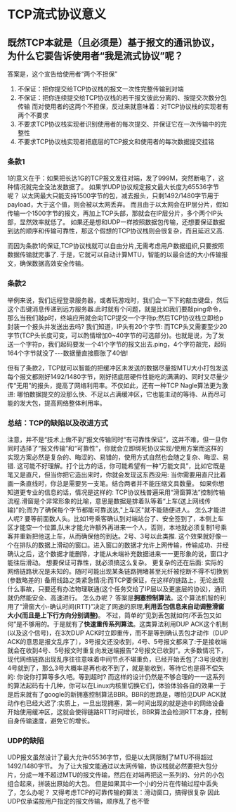 # TCP流式协议意义
## 既然TCP本就是（且必须是）基于报文的通讯协议，为什么它要告诉使用者“我是流式协议”呢？
答案是，这个宣告给使用者“两个不担保”
1. 不保证：把你提交给TCP协议栈的报文一次性完整传输到对端
2. 不保证：把你连续提交给TCP协议栈的若干报文彼此分离的、按提交次数分包传输
而对使用者的这两个不担保，反过来就意味着：对TCP协议栈的实现者有两个不要求
1. 不要求TCP协议栈实现者识别使用者的每次提交、并保证它在一次传输中的完整性
2. 不要求TCP协议栈实现者把底层的TCP报文和使用者的每次数据提交挂铭

### 条款1
1的意义在于：如果把长达1G的TCP报文发往对端，发了999M，突然断电了，这种情况就完全没法发数据了。
如果学UDP协议规定报文最大长度为65536字节呢？
以太网最大只能支持1500字节的包，减去报头，只剩1492/1480字节用于payload，大于这个值，则会被以太网丢弃。
而且由于以太网会在IP层分片，假如传输一个1500字节的报文，再加上TCP头部，那就会在IP层分片，多个两个IP头部，显然效率就低了。
如果还是想和UDP一样按照数据包传输，还想要保证数据到达的顺序和传输可靠性，那这个假想的TCP协议栈则会很复杂，而且延迟又高.

而因为条款1的保证,TCP协议栈就可以自由分片,无需考虑用户数据组织,只要按照数据传输就完事了.
于是，它就可以自动计算MTU，智能的以最合适的大小传输报文，确保数据高效安全传输。


### 条款2
举例来说，我们远程登录服务器，或者玩游戏时，我们会一下下的敲击键盘，然后这个击键消息传递到远方服务器.此时就有个问题，就是比如我们要敲ping命令，那么当我们敲p时，终端应用就会向TCP提交一个字符p;然后TCP协议栈立即给p封装一个报头并发送出去吗?
我们知道，IP头有20个字节: 而TCP头又需要至少20字节(TCP头长度可变，可以酌情增加0~40字节的可选部分)。也就是说，为了发送一个字符p，我们起码要发一个41个字节的报文出去.ping，4个字符敲完，起码164个字节就没了---数据量直接膨胀了40倍!

但有了条款2，TCP就可以智能的把缓冲区未发送的数据尽量按MTU大小打包发送每个报文都刚好1492/1480字节，刚好把底层硬件性能吃的满满的、同时又尽量少传“无用”的报头，提高了网络利用率。不仅如此，还有一种TCP Nagle算法更为激进: 哪怕数据提交的没那么快、不足以占满缓冲区，它也能主动的等待、从而尽可能的发大包，提高网络整体利用率。

### 总结：TCP的缺陷以及改进方式
注意，并不是“技术上做不到”报文传输同时“有可靠性保证”，这并不难，但一旦你同时选择了“报文传输”和“可靠性”，你就会立即绑死协议实现/使用方案而这样的实现方案必然是复杂的、晦涩的、易错的，使用方式自然也会随之复杂、晦涩、易错.
这可能不好理解。打个比方的话，你可能希望有一种“万能文具”，比如它既是笔又是直尺，但当你把它造出来时，你就会发现这东西没用: 当你需要用直尺比着画一条直线时，你总是需要另一支笔。结合两者并不能压缩文具数量。
如果你想知道更专业的信息的话，情况是这样的: TCP协议栈普遍采用“滑窗算法”控制传输流程.滑窗是个非常形象的比喻，意思是数据是排着队等着“上车(送上网线传输)”的;而为了确保每个字节都能可靠送达,"上车区"就不能随便进人。
怎么才能进人呢?
要等前面数人头。比如1号乘客确认到对端站台了、安全签到了，本侧上车区才能空一个位置,队末才能允许额外再进来一个人，否则，本地就必须复制1号乘客并重新把他送上车，从而确保他的到达。2号、3号以此类推.
这个效果就好像一个在排队的数据上滑动的窗口。进入窗口的数据才允许上网传输，传输成功、并经确认之后，这个数据才能删除，才能从未端补充数据进来一一更形象的说，窗口才能往后滑动。
想要保证可靠性，就必须搞这么复杂。
更复杂的还在后面: 实际的网络链路状况是未知的。随时可能出现某条链路拥堵甚至光纤被挖断不得不切换到(参数略差的) 备用线路之类紧急情况:而TCP要保证，在这样的链路上，无论出现什么事故，只要还有办法物理联通(这个任务交给了IP层以及更底层的协议)，通讯就仍然能安全、高速进行。
怎么办呢？
答案是**拥塞控制算法**。这个算法机智的利用了“滑窗大小-确认时间(RTT)”决定了网速的原理,**利用丢包信息来自动调整滑窗大小(而且是上下行方向分别调整)**。
不过，简单的“见到丢包就如何/不丢包又如何”是不够用的。于是就有了**快速重传系列算法**。这类算法利用DUP ACK这个机制(以及这个信号)，在3次DUP ACK时立即重传，而不是等到确认丢包才动作（DUP ACK的意思是报文乱序了），3号报文还没收到，4号、5号报文都来了:于是接收端就会在收到4号、5号报文时重复向发送端报告“2号报文已收到”。大多数情况下，现代网络链路出现乱序往往意味着中间节点不堪重负，已经开始丢包了:3号没收到4号就到了，那么3号大概率是再也收不到了，就是能收到，等待它也是得不偿失的: 你说你打算等多久吧。等到超时?
而这样的设计仍然是不够合理的一一这系列的算法起码有十几种，你可以在Linux内核里切换它们，体验体验各自的效果一于是后来就有了google的新拥塞控制算法BBR。BBR的思路是，哪怕见DUP ACK就动作也已经大迟了:实质上，一旦出现拥塞，第一时间出现的就是途中的网络设备开始使用缓冲区，这就会使得链路RTT时间增长，BBR算法会检测RTT本身，控制自身传输速度，避免它的增长。


### UDP的缺陷
UDP报文虽然设计了最大允许65536字节，但是以太网限制了MTU不得超过1492/1480字节。
为了让大报文能通过以太网传输，协议栈就必然要把大包分片，分成一堆不超过MTU的报文传输，然后在对端再把这一系列的、分片的小包组合起来，拼装出原始的大包。
但是如果其中一个小的分片在传输过程中丢失了，怎么办呢？
又得考虑TCP的可靠传输的算法：滑动窗口，搞得很复杂
因此UDP仅承诺按用户指定的报文传输，顺序乱了也不管





